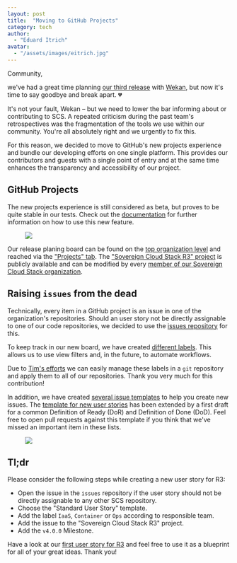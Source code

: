 ```yaml
---
layout: post
title:  "Moving to GitHub Projects"
category: tech
author:
  - "Eduard Itrich"
avatar:
  - "/assets/images/eitrich.jpg"
---
```


Community,

we've had a great time planning [our third release](https://scs.community/release/2022/03/22/release2/)
with [Wekan](https://wekan.github.io/), but now it's time to say goodbye and break apart. 💔

It's not your fault, Wekan – but we need to lower the bar informing about or contributing to SCS. 
A repeated criticism during the past team's retrospectives was the fragmentation of
the tools we use within our community. You're all absolutely right and we urgently
to fix this.

For this reason, we decided to move to GitHub's new projects experience and bundle our developing
efforts on one single platform. This provides our contributors and guests with a
single point of entry and at the same time enhances the transparency and accessibility
of our project.

## GitHub Projects

The new projects experience is still considered as beta, but proves to be quite
stable in our tests. Check out the [documentation](https://docs.github.com/en/issues/trying-out-the-new-projects-experience)
for further information on how to use this new feature.

<figure class="figure mx-auto d-block" style="width:70%">
  <a href="{{ "/assets/images/blog/gh-projects-1.png" | prepend: site.baseurl_root }}">
    <img src="{{ "/assets/images/blog/gh-projects-1.png" | prepend: site.baseurl_root }}" class="figure-img w-100">
  </a>
</figure>

Our release planing board can be found on the [top organization level](https://github.com/SovereignCloudStack)
and reached via the ["Projects" tab](https://github.com/orgs/SovereignCloudStack/projects?type=beta).
The ["Sovereign Cloud Stack R3" project](https://github.com/orgs/SovereignCloudStack/projects/6)
is publicly available and can be modified by every [member of our Sovereign Cloud Stack organization](https://github.com/orgs/SovereignCloudStack/people).

## Raising `issues` from the dead

Technically, every item in a GitHub project is an issue in one of the organization's repositories.
Should an user story not be directly assignable to one of our code repositories, we decided to
use the [issues repository](https://github.com/SovereignCloudStack/issues) for this.

To keep track in our new board, we have created [different labels](https://github.com/SovereignCloudStack/issues/labels).
This allows us to use view filters and, in the future, to automate workflows.

Due to [Tim's efforts](https://github.com/SovereignCloudStack/github-permissions/pull/12) we
can easily manage these labels in a `git` repository and apply them to all of our repositories.
Thank you very much for this contribution!

In addition, we have created [several issue templates](https://github.com/SovereignCloudStack/issues/tree/main/.github/ISSUE_TEMPLATE)
to help you create new issues. The [template for new user stories](https://github.com/SovereignCloudStack/issues/blob/main/.github/ISSUE_TEMPLATE/standard-user-story.md)
has been extended by a first draft for a common Definition of Ready (DoR) and
Definition of Done (DoD). Feel free to open pull requests against this template if
you think that we've missed an important item in these lists.

<figure class="figure mx-auto d-block" style="width:70%">
  <a href="{{ "/assets/images/blog/gh-projects-2.png" | prepend: site.baseurl_root }}">
    <img src="{{ "/assets/images/blog/gh-projects-2.png" | prepend: site.baseurl_root }}" class="figure-img w-100">
  </a>
</figure>

## Tl;dr

Please consider the following steps while creating a new user story for R3:

* Open the issue in the `issues` repository if the user story should not be directly assignable to
  any other SCS repository.
* Choose the "Standard User Story" template.
* Add the label `IaaS`, `Container` or `Ops` according to responsible team.
* Add the issue to the "Sovereign Cloud Stack R3" project.
* Add the `v4.0.0` Milestone.

Have a look at our [first user story for R3](https://github.com/SovereignCloudStack/issues/issues/16)
and feel free to use it as a blueprint for all of your great ideas. Thank you!